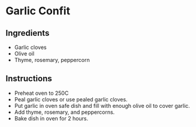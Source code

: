 # Garlic Confit

## Ingredients

- Garlic cloves
- Olive oil
- Thyme, rosemary, peppercorn

## Instructions

- Preheat oven to 250C
- Peal garlic cloves or use pealed garlic cloves.
- Put garlic in oven safe dish and fill with enough olive oil to cover garlic.
- Add thyme, rosemary, and peppercorns.
- Bake dish in oven for 2 hours.
